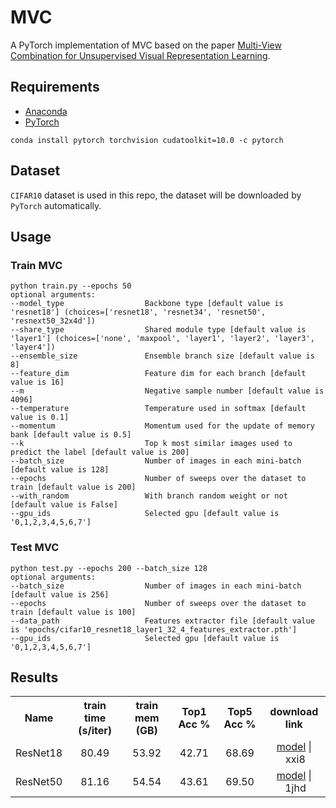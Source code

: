 # MVC
A PyTorch implementation of MVC based on the paper [Multi-View Combination for Unsupervised Visual Representation Learning]().

## Requirements
- [Anaconda](https://www.anaconda.com/download/)
- [PyTorch](https://pytorch.org)
```
conda install pytorch torchvision cudatoolkit=10.0 -c pytorch
```

## Dataset
`CIFAR10` dataset is used in this repo, the dataset will be downloaded by `PyTorch` automatically.

## Usage
### Train MVC
```
python train.py --epochs 50
optional arguments:
--model_type                  Backbone type [default value is 'resnet18'] (choices=['resnet18', 'resnet34', 'resnet50', 'resnext50_32x4d'])
--share_type                  Shared module type [default value is 'layer1'] (choices=['none', 'maxpool', 'layer1', 'layer2', 'layer3', 'layer4'])
--ensemble_size               Ensemble branch size [default value is 8]
--feature_dim                 Feature dim for each branch [default value is 16]
--m                           Negative sample number [default value is 4096]
--temperature                 Temperature used in softmax [default value is 0.1]
--momentum                    Momentum used for the update of memory bank [default value is 0.5]
--k                           Top k most similar images used to predict the label [default value is 200]
--batch_size                  Number of images in each mini-batch [default value is 128]
--epochs                      Number of sweeps over the dataset to train [default value is 200]
--with_random                 With branch random weight or not [default value is False]
--gpu_ids                     Selected gpu [default value is '0,1,2,3,4,5,6,7']
```

### Test MVC
```
python test.py --epochs 200 --batch_size 128
optional arguments:
--batch_size                  Number of images in each mini-batch [default value is 256]
--epochs                      Number of sweeps over the dataset to train [default value is 100]
--data_path                   Features extractor file [default value is 'epochs/cifar10_resnet18_layer1_32_4_features_extractor.pth']
--gpu_ids                     Selected gpu [default value is '0,1,2,3,4,5,6,7']
```

## Results

<table>
	<tbody>
		<!-- START TABLE -->
		<!-- TABLE HEADER -->
		<th>Name</th>
		<th>train time (s/iter)</th>
		<th>train mem (GB)</th>
		<th>Top1 Acc %</th>
		<th>Top5 Acc %</th>
		<th>download link</th>
		<!-- TABLE BODY -->
		<!-- ROW: r18 -->
		<tr>
			<td align="center">ResNet18</td>
			<td align="center">80.49</td>
			<td align="center">53.92</td>
			<td align="center">42.71</td>
			<td align="center">68.69</td>
			<td align="center"><a href="https://pan.baidu.com/s/1jP7zWezVPBZWx_9LjJCgWg">model</a>&nbsp;|&nbsp;xxi8</td>
		</tr>
		<!-- ROW: r50 -->
		<tr>
			<td align="center">ResNet50</td>
			<td align="center">81.16</td>
			<td align="center">54.54</td>
			<td align="center">43.61</td>
			<td align="center">69.50</td>
			<td align="center"><a href="https://pan.baidu.com/s/1BeGS7gckGAczd1euB55EFA">model</a>&nbsp;|&nbsp;1jhd</td>
		</tr>
	</tbody>
</table>

